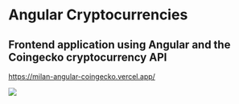 # Angular Cryptocurrencies

## Frontend application using Angular and the Coingecko cryptocurrency API

https://milan-angular-coingecko.vercel.app/ 

![](https://i.imgur.com/gDdb7k3.png)